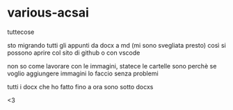 # various-acsai
tuttecose

sto migrando tutti gli appunti da docx a md (mi sono svegliata presto) così si possono aprire col sito di github o con vscode

non so come lavorare con le immagini, statece le cartelle sono perchè se voglio aggiungere immagini lo faccio senza problemi

tutti i docx che ho fatto fino a ora sono sotto docxs

<3
